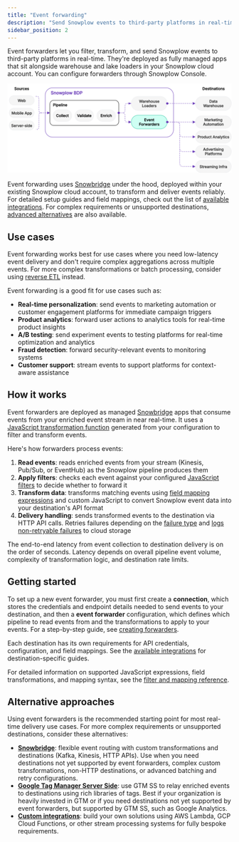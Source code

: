 ```yaml
---
title: "Event forwarding"
description: "Send Snowplow events to third-party platforms in real-time using Snowplows's managed event forwarding solution with built-in filtering, field mapping, and JavaScript transformations."
sidebar_position: 2
---
```


Event forwarders let you filter, transform, and send Snowplow events to third-party platforms in real-time. They're deployed as fully managed apps that sit alongside warehouse and lake loaders in your Snowplow cloud account. You can configure forwarders through Snowplow Console.

![Event forwarding architecture showing data flow from Snowplow pipeline through forwarders to destination APIs](./images/event-forwarding-diagram.drawio.svg)

Event forwarding uses [Snowbridge](/docs/api-reference/snowbridge/index.md) under the hood, deployed within your existing Snowplow cloud account, to transform and deliver events reliably. For detailed setup guides and field mappings, check out the list of [available integrations](/docs/destinations/forwarding-events/integrations/index.md). For complex requirements or unsupported destinations, [advanced alternatives](#alternative-approaches) are also available.

## Use cases

Event forwarding works best for use cases where you need low-latency event delivery and don't require complex aggregations across multiple events. For more complex transformations or batch processing, consider using [reverse ETL](/docs/destinations/reverse-etl/) instead.

Event forwarding is a good fit for use cases such as:

- **Real-time personalization**: send events to marketing automation or customer engagement platforms for immediate campaign triggers
- **Product analytics**: forward user actions to analytics tools for real-time product insights
- **A/B testing**: send experiment events to testing platforms for real-time optimization and analytics
- **Fraud detection**: forward security-relevant events to monitoring systems
- **Customer support**: stream events to support platforms for context-aware assistance

## How it works

Event forwarders are deployed as managed [Snowbridge](/docs/api-reference/snowbridge/index.md) apps that consume events from your enriched event stream in near real-time. It uses a [JavaScript transformation function](docs/api-reference/snowbridge/configuration/transformations/custom-scripts/javascript-configuration/index.md) generated from your configuration to filter and transform events.

Here's how forwarders process events:

1. **Read events**: reads enriched events from your stream (Kinesis, Pub/Sub, or EventHub) as the Snowplow pipeline produces them
2. **Apply filters**: checks each event against your configured [JavaScript filters](docs/destinations/forwarding-events/reference/#event-filtering) to decide whether to forward it
3. **Transform data**: transforms matching events using [field mapping expressions](docs/destinations/forwarding-events/reference/#field-mapping) and custom JavaScript to convert Snowplow event data into your destination's API format
4. **Delivery handling**: sends transformed events to the destination via HTTP API calls. Retries failures depending on the [failure type](docs/destinations/forwarding-events/event-forwarding-monitoring-and-troubleshooting/index.md#failure-types-and-handling) and [logs non-retryable failures](docs/destinations/forwarding-events/event-forwarding-monitoring-and-troubleshooting/#what-happens-when-events-fail) to cloud storage

The end-to-end latency from event collection to destination delivery is on the order of seconds. Latency depends on overall pipeline event volume, complexity of transformation logic, and destination rate limits.

## Getting started

To set up a new event forwarder, you must first create a **connection**, which stores the credentials and endpoint details needed to send events to your destination, and then a **event forwarder** configuration, which defines which pipeline to read events from and the transformations to apply to your events. For a step-by-step guide, see [creating forwarders](/docs/destinations/forwarding-events/creating-forwarders/index.md).

Each destination has its own requirements for API credentials, configuration, and field mappings. See the [available integrations](/docs/destinations/forwarding-events/integrations/index.md) for destination-specific guides.

For detailed information on supported JavaScript expressions, field transformations, and mapping syntax, see the [filter and mapping reference](/docs/destinations/forwarding-events/reference/index.md).

## Alternative approaches

Using event forwarders is the recommended starting point for most real-time delivery use cases. For more complex requirements or unsupported destinations, consider these alternatives:

- **[Snowbridge](/docs/api-reference/snowbridge/index.md)**: flexible event routing with custom transformations and destinations (Kafka, Kinesis, HTTP APIs). Use when you need destinations not yet supported by event forwarders, complex custom transformations, non-HTTP destinations, or advanced batching and retry configurations.
- **[Google Tag Manager Server Side](/docs/destinations/forwarding-events/google-tag-manager-server-side/index.md)**: use GTM SS to relay enriched events to destinations using rich libraries of tags. Best if your organization is heavily invested in GTM or if you need destinations not yet supported by event forwarders, but supported by GTM SS, such as Google Analytics.
- **[Custom integrations](/docs/destinations/forwarding-events/custom-integrations/index.md)**: build your own solutions using AWS Lambda, GCP Cloud Functions, or other stream processing systems for fully bespoke requirements.
